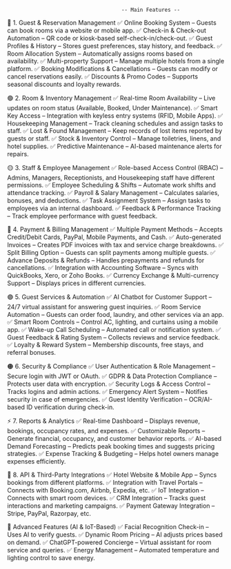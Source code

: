                                          -- Main Features --
🔵 1. Guest & Reservation Management
✅ Online Booking System – Guests can book rooms via a website or mobile app.
✅ Check-in & Check-out Automation – QR code or kiosk-based self-check-in/check-out.
✅ Guest Profiles & History – Stores guest preferences, stay history, and feedback.
✅ Room Allocation System – Automatically assigns rooms based on availability.
✅ Multi-property Support – Manage multiple hotels from a single platform.
✅ Booking Modifications & Cancellations – Guests can modify or cancel reservations easily.
✅ Discounts & Promo Codes – Supports seasonal discounts and loyalty rewards.

🟢 2. Room & Inventory Management
✅ Real-time Room Availability – Live updates on room status (Available, Booked, Under Maintenance).
✅ Smart Key Access – Integration with keyless entry systems (RFID, Mobile Apps).
✅ Housekeeping Management – Track cleaning schedules and assign tasks to staff.
✅ Lost & Found Management – Keep records of lost items reported by guests or staff.
✅ Stock & Inventory Control – Manage toiletries, linens, and hotel supplies.
✅ Predictive Maintenance – AI-based maintenance alerts for repairs.

🟡 3. Staff & Employee Management
✅ Role-based Access Control (RBAC) – Admins, Managers, Receptionists, and Housekeeping staff have different permissions.
✅ Employee Scheduling & Shifts – Automate work shifts and attendance tracking.
✅ Payroll & Salary Management – Calculates salaries, bonuses, and deductions.
✅ Task Assignment System – Assign tasks to employees via an internal dashboard.
✅ Feedback & Performance Tracking – Track employee performance with guest feedback.

🔴 4. Payment & Billing Management
✅ Multiple Payment Methods – Accepts Credit/Debit Cards, PayPal, Mobile Payments, and Cash.
✅ Auto-generated Invoices – Creates PDF invoices with tax and service charge breakdowns.
✅ Split Billing Option – Guests can split payments among multiple guests.
✅ Advance Deposits & Refunds – Handles prepayments and refunds for cancellations.
✅ Integration with Accounting Software – Syncs with QuickBooks, Xero, or Zoho Books.
✅ Currency Exchange & Multi-currency Support – Displays prices in different currencies.

🟣 5. Guest Services & Automation
✅ AI Chatbot for Customer Support – 24/7 virtual assistant for answering guest inquiries.
✅ Room Service Automation – Guests can order food, laundry, and other services via an app.
✅ Smart Room Controls – Control AC, lighting, and curtains using a mobile app.
✅ Wake-up Call Scheduling – Automated call or notification system.
✅ Guest Feedback & Rating System – Collects reviews and service feedback.
✅ Loyalty & Reward System – Membership discounts, free stays, and referral bonuses.

🟠 6. Security & Compliance
✅ User Authentication & Role Management – Secure login with JWT or OAuth.
✅ GDPR & Data Protection Compliance – Protects user data with encryption.
✅ Security Logs & Access Control – Tracks logins and admin actions.
✅ Emergency Alert System – Notifies security in case of emergencies.
✅ Guest Identity Verification – OCR/AI-based ID verification during check-in.

⚡ 7. Reports & Analytics
✅ Real-time Dashboard – Displays revenue, bookings, occupancy rates, and expenses.
✅ Customizable Reports – Generate financial, occupancy, and customer behavior reports.
✅ AI-based Demand Forecasting – Predicts peak booking times and suggests pricing strategies.
✅ Expense Tracking & Budgeting – Helps hotel owners manage expenses efficiently.

🔗 8. API & Third-Party Integrations
✅ Hotel Website & Mobile App – Syncs bookings from different platforms.
✅ Integration with Travel Portals – Connects with Booking.com, Airbnb, Expedia, etc.
✅ IoT Integration – Connects with smart room devices.
✅ CRM Integration – Tracks guest interactions and marketing campaigns.
✅ Payment Gateway Integration – Stripe, PayPal, Razorpay, etc.

🚀 Advanced Features (AI & IoT-Based)
✅ Facial Recognition Check-in – Uses AI to verify guests.
✅ Dynamic Room Pricing – AI adjusts prices based on demand.
✅ ChatGPT-powered Concierge – Virtual assistant for room service and queries.
✅ Energy Management – Automated temperature and lighting control to save energy.


